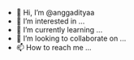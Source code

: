 - 👋 Hi, I’m @anggadityaa
- 👀 I’m interested in ...
- 🌱 I’m currently learning ...
- 💞️ I’m looking to collaborate on ...
- 📫 How to reach me ...

<!---
anggadityaa/anggadityaa is a ✨ special ✨ repository because its `README.md` (this file) appears on your GitHub profile.
You can click the Preview link to take a look at your changes.
--->

